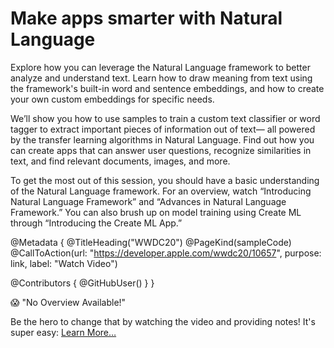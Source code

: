 # Make apps smarter with Natural Language

Explore how you can leverage the Natural Language framework to better analyze and understand text. Learn how to draw meaning from text using the framework's built-in word and sentence embeddings, and how to create your own custom embeddings for specific needs.

We’ll show you how to use samples to train a custom text classifier or word tagger to extract important pieces of information out of text— all powered by the transfer learning algorithms in Natural Language. Find out how you can create apps that can answer user questions, recognize similarities in text, and find relevant documents, images, and more.

To get the most out of this session, you should have a basic understanding of the Natural Language framework. For an overview, watch “Introducing Natural Language Framework” and “Advances in Natural Language Framework.” You can also brush up on model training using Create ML through “Introducing the Create ML App.”

@Metadata {
   @TitleHeading("WWDC20")
   @PageKind(sampleCode)
   @CallToAction(url: "https://developer.apple.com/wwdc20/10657", purpose: link, label: "Watch Video")

   @Contributors {
      @GitHubUser(<replace this with your GitHub handle>)
   }
}

😱 "No Overview Available!"

Be the hero to change that by watching the video and providing notes! It's super easy:
 [Learn More…](https://wwdcnotes.github.io/WWDCNotes/documentation/wwdcnotes/contributing)
